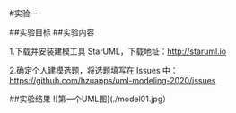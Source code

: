 #实验一

##实验目标
##实验内容

1.下载并安装建模工具 StarUML，下载地址：http://staruml.io

2.确定个人建模选题，将选题填写在 Issues 中：https://github.com/hzuapps/uml-modeling-2020/issues

##实验结果
![第一个UML图](./model01.jpg）

